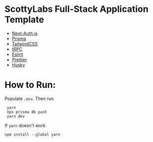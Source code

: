 # ScottyLabs Full-Stack Application Template

- [Next-Auth.js](https://next-auth.js.org)
- [Prisma](https://prisma.io)
- [TailwindCSS](https://tailwindcss.com)
- [tRPC](https://trpc.io)
- [Eslint](https://eslint.org/docs/latest/)
- [Prettier](https://prettier.io/docs/en/)
- [Husky](https://typicode.github.io/husky/#/)

# How to Run:

Populate `.env`. Then run

```
 yarn
 npx prisma db push
 yarn dev
```

If `yarn` doesn't work

```
npm install --global yarn
```
